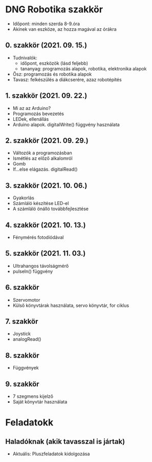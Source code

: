 # DNG Robotika szakkör
* Időpont: minden szerda 8-9.óra
* Akinek van eszköze, az hozza magával az órákra

## 0. szakkör (2021. 09. 15.)
* Tudnivalók:
  - időpont, eszközök (lásd feljebb)
  - tananyag: programozás alapok, robotika, elektronika alapok
* Ősz: programozás és robotika alapok
* Tavasz: felkészülés a diákcserére, azaz robotépítés

## 1. szakkör (2021. 09. 22.)
* Mi az az Arduino?
* Programozás bevezetés
* LEDek, ellenállás
* Arduino alapok. digitalWrite() függvény használata

## 2. szakkör (2021. 09. 29.)
* Változók a programozásban
* Ismétlés az előző alkalomról
* Gomb
* If...else elágazás. digitalRead()

## 3. szakkör (2021. 10. 06.)
* Gyakorlás
* Számláló készítése LED-el
* A számláló önálló továbbfejlesztése

## 4. szakkör (2021. 10. 13.)
* Fénymérés fotodiódával

## 5. szakkör (2021. 11. 03.)
* Ultrahangos távolságmérő
* pulseIn() függvény

## 6. szakkör
* Szervomotor
* Külső könyvtárak használata, servo könyvtár, for ciklus
## 7. szakkör
* Joystick
* analogRead()
## 8. szakkör
* Függvények
## 9. szakkör
* 7 szegmens kijelző
* Saját könyvtár használata

# Feladatokk
## Haladóknak (akik tavasszal is jártak)
* Aktuális: Pluszfeladatok kidolgozása
